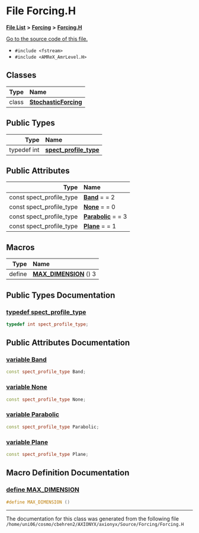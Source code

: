 
# File Forcing.H


[**File List**](files.md) **>** [**Forcing**](dir_45682215f16eaf57f766b3c547de68bc.md) **>** [**Forcing.H**](Forcing_8H.md)

[Go to the source code of this file.](Forcing_8H_source.md)



* `#include <fstream>`
* `#include <AMReX_AmrLevel.H>`










## Classes

| Type | Name |
| ---: | :--- |
| class | [**StochasticForcing**](classStochasticForcing.md) <br> |

## Public Types

| Type | Name |
| ---: | :--- |
| typedef int | [**spect\_profile\_type**](Forcing_8H.md#typedef-spect-profile-type)  <br> |


## Public Attributes

| Type | Name |
| ---: | :--- |
|  const spect\_profile\_type | [**Band**](Forcing_8H.md#variable-band)   = = 2<br> |
|  const spect\_profile\_type | [**None**](Forcing_8H.md#variable-none)   = = 0<br> |
|  const spect\_profile\_type | [**Parabolic**](Forcing_8H.md#variable-parabolic)   = = 3<br> |
|  const spect\_profile\_type | [**Plane**](Forcing_8H.md#variable-plane)   = = 1<br> |









## Macros

| Type | Name |
| ---: | :--- |
| define  | [**MAX\_DIMENSION**](Forcing_8H.md#define-max-dimension)  () 3<br> |

## Public Types Documentation


### <a href="#typedef-spect-profile-type" id="typedef-spect-profile-type">typedef spect\_profile\_type </a>


```cpp
typedef int spect_profile_type;
```


## Public Attributes Documentation


### <a href="#variable-band" id="variable-band">variable Band </a>


```cpp
const spect_profile_type Band;
```



### <a href="#variable-none" id="variable-none">variable None </a>


```cpp
const spect_profile_type None;
```



### <a href="#variable-parabolic" id="variable-parabolic">variable Parabolic </a>


```cpp
const spect_profile_type Parabolic;
```



### <a href="#variable-plane" id="variable-plane">variable Plane </a>


```cpp
const spect_profile_type Plane;
```

## Macro Definition Documentation



### <a href="#define-max-dimension" id="define-max-dimension">define MAX\_DIMENSION </a>


```cpp
#define MAX_DIMENSION () 
```



------------------------------
The documentation for this class was generated from the following file `/home/uni06/cosmo/cbehren2/AXIONYX/axionyx/Source/Forcing/Forcing.H`